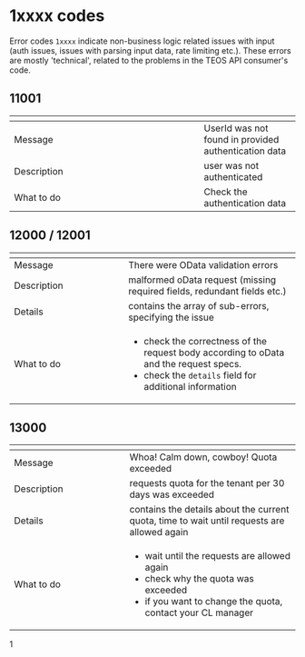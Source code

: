 # 1xxxx codes

Error codes `1xxxx` indicate non-business logic related issues with input (auth issues, issues with parsing input data, rate limiting etc.). These errors are mostly 'technical', related to the problems in the TEOS API consumer's code.

## 11001

<table><thead><tr><th width="318.5"></th><th></th></tr></thead><tbody><tr><td>Message</td><td>UserId was not found in provided authentication data</td></tr><tr><td>Description</td><td>user was not authenticated</td></tr><tr><td>What to do</td><td>Check the authentication data</td></tr></tbody></table>

## 12000 / 12001

<table><thead><tr><th width="185.5"></th><th></th></tr></thead><tbody><tr><td>Message</td><td>There were OData validation errors</td></tr><tr><td>Description</td><td>malformed oData request (missing required fields, redundant fields etc.)</td></tr><tr><td>Details</td><td>contains the array of sub-errors, specifying the issue</td></tr><tr><td>What to do</td><td><ul><li>check the correctness of the request body according to oData and the request specs.</li><li>check the <code>details</code> field for additional information</li></ul></td></tr></tbody></table>

## 13000

<table><thead><tr><th width="187.5"></th><th></th></tr></thead><tbody><tr><td>Message</td><td>Whoa! Calm down, cowboy! Quota exceeded</td></tr><tr><td>Description</td><td>requests quota for the tenant per 30 days was exceeded</td></tr><tr><td>Details</td><td>contains the details about the current quota, time to wait until requests are allowed again</td></tr><tr><td>What to do</td><td><ul><li>wait until the requests are allowed again</li><li>check why the quota was exceeded</li><li>if you want to change the quota, contact your CL manager</li></ul></td></tr></tbody></table>

1
